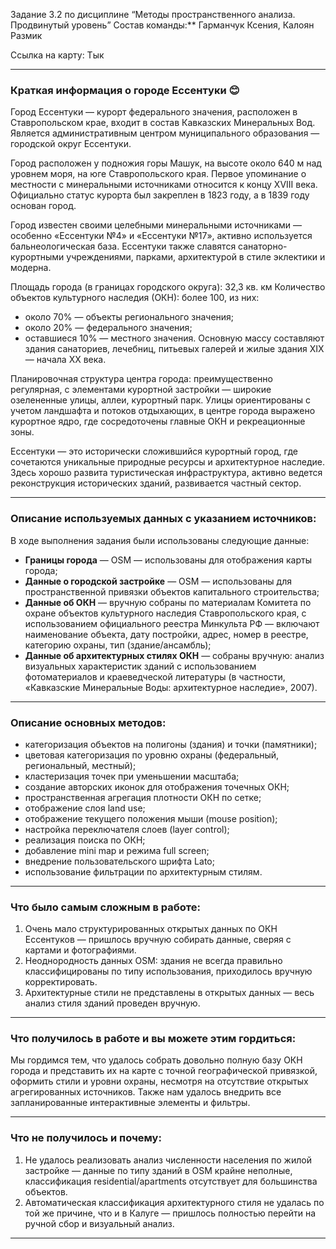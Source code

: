Задание 3.2 по дисциплине “Методы пространственного анализа. Продвинутый уровень”
Состав команды:** Гарманчук Ксения, Калоян Размик

Ссылка на карту: Тык

---

### Краткая информация о городе Ессентуки 😊

Город Ессентуки — курорт федерального значения, расположен в Ставропольском крае, входит в состав Кавказских Минеральных Вод. Является административным центром муниципального образования — городской округ Ессентуки.

Город расположен у подножия горы Машук, на высоте около 640 м над уровнем моря, на юге Ставропольского края. Первое упоминание о местности с минеральными источниками относится к концу XVIII века. Официально статус курорта был закреплен в 1823 году, а в 1839 году основан город.

Город известен своими целебными минеральными источниками — особенно «Ессентуки №4» и «Ессентуки №17», активно используется бальнеологическая база. Ессентуки также славятся санаторно-курортными учреждениями, парками, архитектурой в стиле эклектики и модерна.

Площадь города (в границах городского округа): 32,3 кв. км
Количество объектов культурного наследия (ОКН): более 100, из них:

* около 70% — объекты регионального значения;
* около 20% — федерального значения;
* оставшиеся 10% — местного значения.
  Основную массу составляют здания санаториев, лечебниц, питьевых галерей и жилые здания XIX — начала XX века.

Планировочная структура центра города: преимущественно регулярная, с элементами курортной застройки — широкие озелененные улицы, аллеи, курортный парк. Улицы ориентированы с учетом ландшафта и потоков отдыхающих, в центре города выражено курортное ядро, где сосредоточены главные ОКН и рекреационные зоны.

Ессентуки — это исторически сложившийся курортный город, где сочетаются уникальные природные ресурсы и архитектурное наследие. Здесь хорошо развита туристическая инфраструктура, активно ведется реконструкция исторических зданий, развивается частный сектор.

---

### Описание используемых данных с указанием источников:

В ходе выполнения задания были использованы следующие данные:

* **Границы города** — OSM — использованы для отображения карты города;
* **Данные о городской застройке** — OSM — использованы для пространственной привязки объектов капитального строительства;
* **Данные об ОКН** — вручную собраны по материалам Комитета по охране объектов культурного наследия Ставропольского края, с использованием официального реестра Минкульта РФ — включают наименование объекта, дату постройки, адрес, номер в реестре, категорию охраны, тип (здание/ансамбль);
* **Данные об архитектурных стилях ОКН** — собраны вручную: анализ визуальных характеристик зданий с использованием фотоматериалов и краеведческой литературы (в частности, «Кавказские Минеральные Воды: архитектурное наследие», 2007).

---

### Описание основных методов:

* категоризация объектов на полигоны (здания) и точки (памятники);
* цветовая категоризация по уровню охраны (федеральный, региональный, местный);
* кластеризация точек при уменьшении масштаба;
* создание авторских иконок для отображения точечных ОКН;
* пространственная агрегация плотности ОКН по сетке;
* отображение слоя land use;
* отображение текущего положения мыши (mouse position);
* настройка переключателя слоев (layer control);
* реализация поиска по ОКН;
* добавление mini map и режима full screen;
* внедрение пользовательского шрифта Lato;
* использование фильтрации по архитектурным стилям.

---

### Что было самым сложным в работе:

1. Очень мало структурированных открытых данных по ОКН Ессентуков — пришлось вручную собирать данные, сверяя с картами и фотографиями.
2. Неоднородность данных OSM: здания не всегда правильно классифицированы по типу использования, приходилось вручную корректировать.
3. Архитектурные стили не представлены в открытых данных — весь анализ стиля зданий проведен вручную.

---

### Что получилось в работе и вы можете этим гордиться:

Мы гордимся тем, что удалось собрать довольно полную базу ОКН города и представить их на карте с точной географической привязкой, оформить стили и уровни охраны, несмотря на отсутствие открытых агрегированных источников. Также нам удалось внедрить все запланированные интерактивные элементы и фильтры.

---

### Что не получилось и почему:

1. Не удалось реализовать анализ численности населения по жилой застройке — данные по типу зданий в OSM крайне неполные, классификация residential/apartments отсутствует для большинства объектов.
2. Автоматическая классификация архитектурного стиля не удалась по той же причине, что и в Калуге — пришлось полностью перейти на ручной сбор и визуальный анализ.

---
